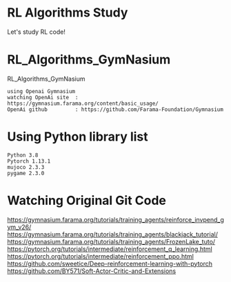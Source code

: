 # RL Algorithms Study
Let's study RL code!

# RL_Algorithms_GymNasium
RL_Algorithms_GymNasium
```
using Openai Gymnasium 
watching OpenAi site  : https://gymnasium.farama.org/content/basic_usage/
OpenAi github         : https://github.com/Farama-Foundation/Gymnasium
```

# Using Python library list
```
Python 3.8
Pytorch 1.13.1
mujoco 2.3.3
pygame 2.3.0
```
# Watching Original Git Code
https://gymnasium.farama.org/tutorials/training_agents/reinforce_invpend_gym_v26/
<br/> https://gymnasium.farama.org/tutorials/training_agents/blackjack_tutorial/
<br/> https://gymnasium.farama.org/tutorials/training_agents/FrozenLake_tuto/
<br/> https://pytorch.org/tutorials/intermediate/reinforcement_q_learning.html
<br/> https://pytorch.org/tutorials/intermediate/reinforcement_ppo.html
<br/> https://github.com/sweetice/Deep-reinforcement-learning-with-pytorch
<br/> https://github.com/BY571/Soft-Actor-Critic-and-Extensions
